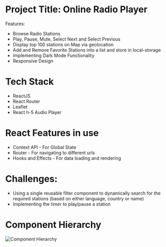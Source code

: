 # Project Title: Online Radio Player

Features:

-   Browse Radio Stations
-   Play, Pause, Mute, Select Next and Select Previous
-   Display top 100 stations on Map via geolocation
-   Add and Remove Favorite Stations into a list and store in local-storage
-   Implementing Dark Mode Functionality
-   Responsive Design

# Tech Stack

-   ReactJS
-   React Router
-   Leaflet
-   React h-5 Audio Player

# React Features in use

-   Context API - For Global State
-   Router - For navigating to different urls
-   Hooks and Effects - For data loading and rendering

# Challenges:

-   Using a single reusable filter component to dynamically search for the required stations (based on either language, country or name)
-   Implementing the timer to play/pause a station

# Component Hierarchy
![Component Hierarchy](https://github.com/Paul-Annay/pikachu/assets/84911232/c1520fca-0a80-40a1-bb30-03ce2472821e)
